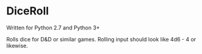 # DiceRoll
Written for Python 2.7 and Python 3+

Rolls dice for D&amp;D or similar games. Rolling input should look like 4d6 - 4 or likewise.
